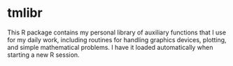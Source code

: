 # tmlibr

This R package contains my personal library of auxiliary functions that I use for my daily work, including routines for handling graphics devices, plotting, and simple mathematical problems. I have it loaded automatically when starting a new R session.
